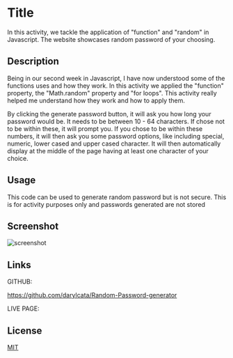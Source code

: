 # Title

In this activity, we tackle the application of "function" and "random" in Javascript. The website showcases random password of your choosing.

## Description

 Being in our second week in Javascript, I have now understood some of the functions uses and how they work. In this activity we applied the "function" property, the "Math.random" property and "for loops". This activity really helped me understand how they work and how to apply them.
 
 By clicking the generate password button, it will ask you how long your password would be. It needs to be between 10 - 64 characters. If chose not to be within these, it will prompt you. If you chose to be within these numbers, it will then ask you some password options, like including special, numeric, lower cased and upper cased character. It will then automatically display at the middle of the page having at least one character of your choice.

## Usage

This code can be used to generate random password but is not secure. This is for activity purposes only and passwords generated are not stored

## Screenshot

![screenshot](https://user-images.githubusercontent.com/117319952/211237551-d719dd7b-181b-41bf-9ad1-40ed9a4b689f.jpg)


## Links

GITHUB:

https://github.com/darylcata/Random-Password-generator

LIVE PAGE:




## License

[MIT](https://choosealicense.com/licenses/mit/)
